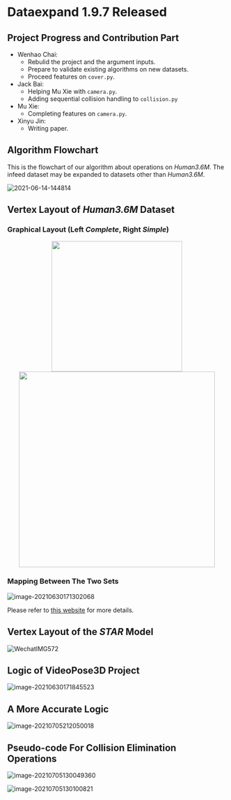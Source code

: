 # Dataexpand 1.9.7 Released

## Project Progress and Contribution Part

-   Wenhao Chai: 
    -   Rebulid the project and the argument inputs.
    -   Prepare to validate existing algorithms on new datasets.
    -   Proceed features on `cover.py`.
-   Jack Bai: 
    -   Helping Mu Xie with `camera.py`.
    -   Adding sequential collision handling to `collision.py`
-   Mu Xie:
    -   Completing features on `camera.py`.
-   Xinyu Jin:
    -   Writing paper.



## Algorithm Flowchart

This is the flowchart of our algorithm about operations on *Human3.6M*. The infeed dataset may be expanded to datasets other than *Human3.6M*.

![2021-06-14-144814](http://jacklovespictures.oss-cn-beijing.aliyuncs.com/2021-06-15-021149.png)

## Vertex Layout of *Human3.6M* Dataset

### Graphical Layout (Left *Complete*, Right *Simple*)

<center class="half">    <img src="http://jacklovespictures.oss-cn-beijing.aliyuncs.com/2021-06-17-082747.png" width="300"/><img src="http://jacklovespictures.oss-cn-beijing.aliyuncs.com/2021-06-30-091119.png" width="450"/></center>

### Mapping Between The Two Sets

![image-20210630171302068](http://jacklovespictures.oss-cn-beijing.aliyuncs.com/2021-06-30-091302.png)

Please refer to [this website](https://www.stubbornhuang.com/529/) for more details.

## Vertex Layout of the *STAR* Model

![WechatIMG572](http://jacklovespictures.oss-cn-beijing.aliyuncs.com/2021-06-30-091732.png)

## Logic of VideoPose3D Project

![image-20210630171845523](http://jacklovespictures.oss-cn-beijing.aliyuncs.com/2021-06-30-091845.png)

## A More Accurate Logic

![image-20210705212050018](http://jacklovespictures.oss-cn-beijing.aliyuncs.com/2021-07-05-132050.png)



## Pseudo-code For Collision Elimination Operations

![image-20210705130049360](http://jacklovespictures.oss-cn-beijing.aliyuncs.com/2021-07-05-050049.png)

![image-20210705130100821](http://jacklovespictures.oss-cn-beijing.aliyuncs.com/2021-07-05-050101.png)
